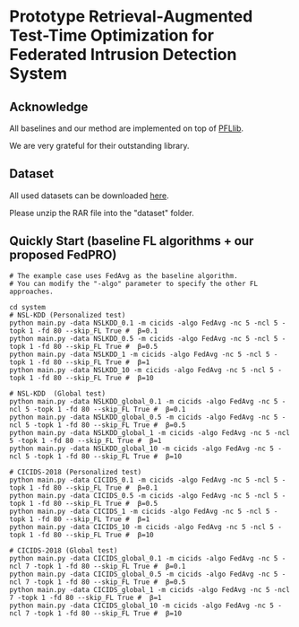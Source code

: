 # Prototype Retrieval-Augmented Test-Time Optimization  for Federated Intrusion Detection System

## Acknowledge

All baselines and our method are implemented on top of [PFLlib](https://www.pfllib.com/benchmark.html). 

We are very grateful for their outstanding library.


## Dataset

All used datasets can be downloaded [here](https://drive.google.com/file/d/175g1NWBimfhu8oBIQrF7SOwUEVpIUYKr/view?usp=sharing).

Please unzip the RAR file into the "dataset" folder.


## Quickly Start (baseline FL algorithms + our proposed FedPRO)

```
# The example case uses FedAvg as the baseline algorithm.
# You can modify the "-algo" parameter to specify the other FL approaches.

cd system 
# NSL-KDD (Personalized test)
python main.py -data NSLKDD_0.1 -m cicids -algo FedAvg -nc 5 -ncl 5 -topk 1 -fd 80 --skip_FL True #  β=0.1
python main.py -data NSLKDD_0.5 -m cicids -algo FedAvg -nc 5 -ncl 5 -topk 1 -fd 80 --skip_FL True #  β=0.5
python main.py -data NSLKDD_1 -m cicids -algo FedAvg -nc 5 -ncl 5 -topk 1 -fd 80 --skip_FL True #  β=1
python main.py -data NSLKDD_10 -m cicids -algo FedAvg -nc 5 -ncl 5 -topk 1 -fd 80 --skip_FL True #  β=10

# NSL-KDD  (Global test)
python main.py -data NSLKDD_global_0.1 -m cicids -algo FedAvg -nc 5 -ncl 5 -topk 1 -fd 80 --skip_FL True #  β=0.1
python main.py -data NSLKDD_global_0.5 -m cicids -algo FedAvg -nc 5 -ncl 5 -topk 1 -fd 80 --skip_FL True #  β=0.5
python main.py -data NSLKDD_global_1 -m cicids -algo FedAvg -nc 5 -ncl 5 -topk 1 -fd 80 --skip_FL True #  β=1
python main.py -data NSLKDD_global_10 -m cicids -algo FedAvg -nc 5 -ncl 5 -topk 1 -fd 80 --skip_FL True #  β=10

# CICIDS-2018 (Personalized test)
python main.py -data CICIDS_0.1 -m cicids -algo FedAvg -nc 5 -ncl 5 -topk 1 -fd 80 --skip_FL True #  β=0.1
python main.py -data CICIDS_0.5 -m cicids -algo FedAvg -nc 5 -ncl 5 -topk 1 -fd 80 --skip_FL True #  β=0.5
python main.py -data CICIDS_1 -m cicids -algo FedAvg -nc 5 -ncl 5 -topk 1 -fd 80 --skip_FL True #  β=1
python main.py -data CICIDS_10 -m cicids -algo FedAvg -nc 5 -ncl 5 -topk 1 -fd 80 --skip_FL True #  β=10

# CICIDS-2018 (Global test)
python main.py -data CICIDS_global_0.1 -m cicids -algo FedAvg -nc 5 -ncl 7 -topk 1 -fd 80 --skip_FL True #  β=0.1
python main.py -data CICIDS_global_0.5 -m cicids -algo FedAvg -nc 5 -ncl 7 -topk 1 -fd 80 --skip_FL True #  β=0.5
python main.py -data CICIDS_global_1 -m cicids -algo FedAvg -nc 5 -ncl 7 -topk 1 -fd 80 --skip_FL True #  β=1
python main.py -data CICIDS_global_10 -m cicids -algo FedAvg -nc 5 -ncl 7 -topk 1 -fd 80 --skip_FL True #  β=10

```
